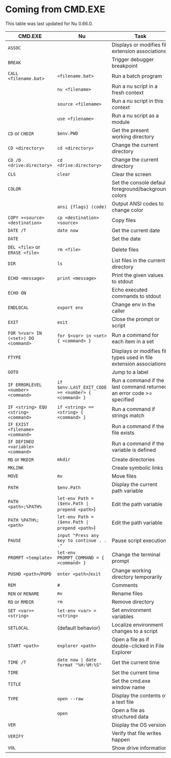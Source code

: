 # Coming from CMD.EXE

This table was last updated for Nu 0.66.0.

| CMD.EXE                              | Nu                                               | Task                                                              |
| ------------------------------------ | ------------------------------------------------ | ----------------------------------------------------------------- |
| `ASSOC`                              |                                                  | Displays or modifies file extension associations                  |
| `BREAK`                              |                                                  | Trigger debugger breakpoint                                       |
| `CALL <filename.bat>`                | `<filename.bat>`                                 | Run a batch program                                               |
|                                      | `nu <filename>`                                  | Run a nu script in a fresh context                                |
|                                      | `source <filename>`                              | Run a nu script in this context                                   |
|                                      | `use <filename>`                                 | Run a nu script as a module                                       |
| `CD` or `CHDIR`                      | `$env.PWD`                                       | Get the present working directory                                 |
| `CD <directory>`                     | `cd <directory>`                                 | Change the current directory                                      |
| `CD /D <drive:directory>`            | `cd <drive:directory>`                           | Change the current directory                                      |
| `CLS`                                | `clear`                                          | Clear the screen                                                  |
| `COLOR`                              |                                                  | Set the console default foreground/background colors              |
|                                      | `ansi {flags} (code)`                            | Output ANSI codes to change color                                 |
| `COPY +<source> <destination>`       | `cp <destination> <source>`                      | Copy files                                                        |
| `DATE /T`                            | `date now`                                       | Get the current date                                              |
| `DATE`                               |                                                  | Set the date                                                      |
| `DEL <file>` or `ERASE <file>`       | `rm <file>`                                      | Delete files                                                      |
| `DIR`                                | `ls`                                             | List files in the current directory                               |
| `ECHO <message>`                     | `print <message>`                                | Print the given values to stdout                                  |
| `ECHO ON`                            |                                                  | Echo executed commands to stdout                                  |
| `ENDLOCAL`                           | `export env`                                     | Change env in the caller                                          |
| `EXIT`                               | `exit`                                           | Close the prompt or script                                        |
| `FOR %<var> IN (<set>) DO <command>` | `for $<var> in <set> { <command> }`              | Run a command for each item in a set                              |
| `FTYPE`                              |                                                  | Displays or modifies file types used in file extension associations |
| `GOTO`                               |                                                  | Jump to a label                                                   |
| `IF ERRORLEVEL <number> <command>`   | `if $env.LAST_EXIT_CODE >= <number> { <command> }` | Run a command if the last command returned an error code >= specified |
| `IF <string> EQU <string> <command>` | `if <string> == <string> { <command> }`          | Run a command if strings match                                    |
| `IF EXIST <filename> <command>`      |                                                  | Run a command if the file exists                                  |
| `IF DEFINED <variable> <command>`    |                                                  | Run a command if the variable is defined                          |
| `MD` or `MKDIR`                      | `mkdir`                                          | Create directories                                                |
| `MKLINK`                             |                                                  | Create symbolic links                                             |
| `MOVE`                               | `mv`                                             | Move files                                                        |
| `PATH`                               | `$env.Path`                                      | Display the current path variable                                 |
| `PATH <path>;%PATH%`                 | `let-env Path = ($env.Path \| prepend <path>`)   | Edit the path variable                                            |
| `PATH %PATH%;<path>`                 | `let-env Path = ($env.Path \| prepend <path>`)   | Edit the path variable                                            |
| `PAUSE`                              | `input "Press any key to continue . . ."`        | Pause script execution                                            |
| `PROMPT <template>`                  | `let-env PROMPT_COMMAND = { <command> }`         | Change the terminal prompt                                        |
| `PUSHD <path>`/`POPD`                | `enter <path>`/`exit`                            | Change working directory temporarily                              |
| `REM`                                | `#`                                              | Comments                                                          |
| `REN` or `RENAME`                    | `mv`                                             | Rename files                                                      |
| `RD` or `RMDIR`                      | `rm`                                             | Remove directory                                                  |
| `SET <var>=<string>`                 | `let-env <var> = <string>`                       | Set environment variables                                         |
| `SETLOCAL`                           | (default behavior)                               | Localize environment changes to a script                          |
| `START <path>`                       | `explorer <path>`                                | Open a file as if double-clicked in File Explorer                 |
| `TIME /T`                            | `date now \| date format "%H:%M:%S"`             | Get the current time                                              |
| `TIME`                               |                                                  | Set the current time                                              |
| `TITLE`                              |                                                  | Set the cmd.exe window name                                       |
| `TYPE`                               | `open --raw`                                     | Display the contents of a text file                               |
|                                      | `open`                                           | Open a file as structured data                                    |
| `VER`                                |                                                  | Display the OS version                                            |
| `VERIFY`                             |                                                  | Verify that file writes happen                                    |
| `VOL`                                |                                                  | Show drive information                                            |
